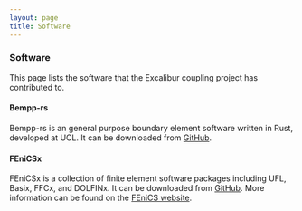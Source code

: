 ```yaml
---
layout: page
title: Software
---
```


### Software
This page lists the software that the Excalibur coupling project has contributed to.

#### Bempp-rs
Bempp-rs is an general purpose boundary element software written in Rust, developed at UCL.
It can be downloaded from [GitHub](https://github.com/bempp/bempp-rs).

#### FEniCSx
FEniCSx is a collection of finite element software packages including UFL, Basix, FFCx, and
DOLFINx. It can be downloaded from [GitHub](https://github.com/FEniCS).
More information can be found on the [FEniCS website](https://fenicsproject.org).
